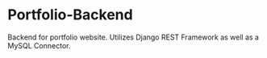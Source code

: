 # Portfolio-Backend
Backend for portfolio website. Utilizes Django REST Framework as well as a MySQL Connector.
